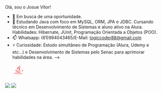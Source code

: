 Olá, sou o Josue Vítor!
- 🔭 Em busca de uma oportunidade.
- 🌱 Estudando Java com foco em MySQL, ORM, JPA e JDBC. Cursando técnico em Desenvolvimento de Sistemas e aluno ativo na Alura. Habilidades: Hibernate, JUnit, Programação     Orientada a Objetos (POO).
- 📫 Whatsapp: (61)994043465/E-Mail: logiccoder88@gmail.com
- ⚡ Curiosidade: Estudo simultâneo de Programação (Alura, Udemy e etc...) e Desenvolvimento de Sistemas pelo Senac para aprimorar habilidades na área.
-->
  <div style="display: inline_block"><br>
  <img align="center" alt="josue-Js" height="30" width="40" src="https://raw.githubusercontent.com/devicons/devicon/master/icons/java/java-plain.svg">
  
</div>
  
  ##
 
<div>
  <a href = "mailto:logiccoder88@gmail.com"><img src="https://img.shields.io/badge/-Gmail-%23333?style=for-the-badge&logo=gmail&logoColor=white" target="_blank"></a>
  <a href="https://www.linkedin.com/in/josué-vítor-b85061284/" target="_blank"><img src="https://img.shields.io/badge/-LinkedIn-%230077B5?style=for-the-badge&logo=linkedin&logoColor=white" target="_blank"></a> 
</div>

